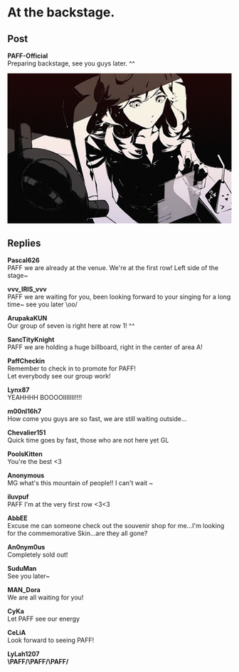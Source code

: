 # At the backstage.
## Post
**PAFF-Official**<br>
Preparing backstage, see you guys later. ^^




![p1101.png](./attachments/p1101.png)
## Replies
**Pascal626**<br>
PAFF we are already at the venue. We're at the first row! Left side of the stage~

**vvv_IRIS_vvv**<br>
PAFF we are waiting for you, been looking forward to your singing for a long time~ see you later \\oo/

**ArupakaKUN**<br>
Our group of seven is right here at row 1! ^^

**SancTityKnight**<br>
PAFF we are holding a huge billboard, right in the center of area A!

**PaffCheckin**<br>
Remember to check in to promote for PAFF!<br>
Let everybody see our group work!

**Lynx87**<br>
YEAHHHH BOOOOIIIIIII!!!!

**m00nl16h7**<br>
How come you guys are so fast, we are still waiting outside...

**Chevalier151**<br>
Quick time goes by fast, those who are not here yet GL

**PoolsKitten**<br>
You're the best <3

**Anonymous**<br>
MG what's this mountain of people!! I can't wait ~

**iluvpuf**<br>
PAFF I'm at the very first row <3<3

**AbbEE**<br>
Excuse me can someone check out the souvenir shop for me...I'm looking for the commemorative Skin...are they all gone?

**An0nym0us**<br>
Completely sold out!

**SuduMan**<br>
See you later~

**MAN_Dora**<br>
We are all waiting for you!

**CyKa**<br>
Let PAFF see our energy

**CeLiA**<br>
Look forward to seeing PAFF!

**LyLah1207**<br>
**\\PAFF/****\\PAFF/****\\PAFF/**

